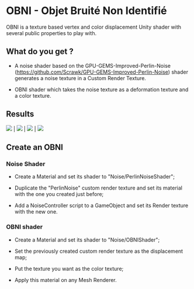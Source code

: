 # OBNI - Objet Bruité Non Identifié

OBNI is a texture based vertex and color displacement Unity shader with several public properties to play with.

## What do you get ? 

- A noise shader based on the GPU-GEMS-Improved-Perlin-Noise (https://github.com/Scrawk/GPU-GEMS-Improved-Perlin-Noise) shader generates a noise texture in a Custom Render Texture.

- OBNI shader which takes the noise texture as a deformation texture and a color texture. 

## Results 

![](https://github.com/alexbourgeois/OBNI/blob/master/Results/obni-black&white-small.gif)    |   ![](https://github.com/alexbourgeois/OBNI/blob/master/Results/ezgif.com-gif-maker.gif)   |    ![](https://github.com/alexbourgeois/OBNI/blob/master/Results/ezgif.com-optimize.gif)   |  ![](https://github.com/alexbourgeois/OBNI/blob/master/Results/ezgif.com-gif-maker2.gif)


## Create an OBNI

### Noise Shader

- Create a Material and set its shader to "Noise/PerlinNoiseShader";

- Duplicate the "PerlinNoise" custom render texture and set its material with the one you created just before;

- Add a NoiseController script to a GameObject and set its Render texture with the new one.

### OBNI shader

- Create a Material and set its shader to "Noise/OBNIShader";

- Set the previously created custom render texture as the displacement map;

- Put the texture you want as the color texture;

- Apply this material on any Mesh Renderer.
